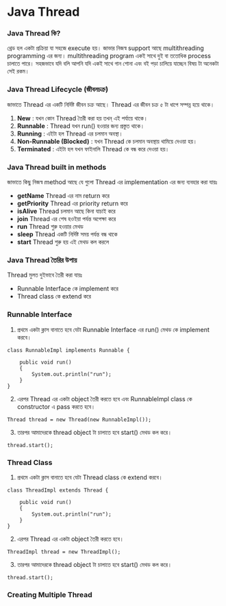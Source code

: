 # Java Thread

### Java Thread কি?
থ্রেড হল একটা প্রক্রিয়া যা সহজে execute হয়। জাভার নিজস্ব support আছে multithreading programming এর জন্য। multithreading program একই সাথে দুই বা ততোধিক process চালাতে পারে। সহজভাবে যদি বলি আপনি যদি 
একই সাথে গান শোনা এবং বই পড়া চালিয়ে যাচ্ছেন বিষয় টা অনেকটা সেই রকম। 

### Java Thread Lifecycle (জীবনচক্র)
জাভাতে Thread এর একটি নির্দিষ্ট জীবন চক্র আছে। Thread এর জীবন চক্র ৫ টা ধাপে সম্পন্ন হয়ে থাকে।
1. **New** : যখন কোন Thread তৈরী করা হয় তখন্ এই পর্যায়ে থাকে। 
2. **Runnable** : Thread যখন run() হওয়ার জন্য প্রস্তুত থাকে।
3. **Running** : এইটা হল Thread এর চলমান অবস্থা।
4. **Non-Runnable (Blocked)** : যখন Thread কে চলমান অবস্থায় থামিয়ে দেওয়া হয়।
5. **Terminated** : এইটা হল যখন ফাইনালি Thread কে বন্ধ করে দেওয়া হয়।

### Java Thread built in methods
জাভাতে কিছু নিজস্ব method আছে যে গুলো Thread এর implementation এর জন্য ব্যবহার করা যায়ঃ

* **getName** Thread এর নাম return করে
* **getPriority** Thread এর priority return করে
* **isAlive** Thread চলমান আছে কিনা যাচাই করে
* **join** Thread এর শেষ হওইয়া পর্যন্ত অপেক্ষা করে
* **run** Thread শুরু হওয়ার মেথড
* **sleep**	Thread একটি নির্দিষ্ট সময় পর্যন্ত বন্ধ থাকে
* **start**	Thread শুরু হয় এই মেথড কল করলে

### Java Thread তৈরির উপায়
Thread মুলত দুইভাবে তৈরী করা যায়ঃ
* Runnable Interface কে  implement করে
* Thread class কে extend করে 

### Runnable Interface
1. প্রথমে একটা ক্লাস বানাতে হবে যেটা Runnable Interface এর run() মেথড কে implement করবে। 

```Runnable Interface
class RunnableImpl implements Runnable { 

	public void run() 
	{ 
		System.out.println("run"); 
	} 
} 
```

2. এরপর Thread এর একটা object তৈরী করতে হবে এবং RunnableImpl class কে constructor এ pass করতে হবে।

```Runnable Interface Thread Object
Thread thread = new Thread(new RunnableImpl());
```

3. তারপর আমাদেরকে thread object টা চালাতে হবে start() মেথড কল করে।

```Start Thread
thread.start(); 
```
	
### Thread Class
1. প্রথমে একটা ক্লাস বানাতে হবে যেটা Thread class কে extend করবে। 

```Thread Class
class ThreadImpl extends Thread { 

	public void run() 
	{ 
		System.out.println("run"); 
	} 
} 
```

2. এরপর Thread এর একটা object তৈরী করতে হবে।

```Thread Object
ThreadImpl thread = new ThreadImpl();
```

3. তারপর আমাদেরকে thread object টা চালাতে হবে start() মেথড কল করে।

```Start Thread
thread.start(); 
```

###  Creating Multiple Thread 